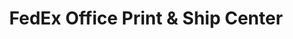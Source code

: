 ---
title: "FedEx Office Print & Ship Center"
url: /manassas/fedex-office-print-and-ship-center/
shop: copyshop
---